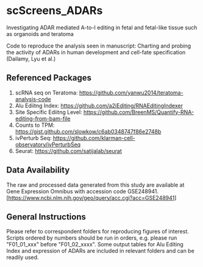 # scScreens_ADARs
Investigating ADAR mediated A-to-I editing in fetal and fetal-like tissue such as organoids and teratoma

Code to reproduce the analysis seen in manuscript: Charting and probing the activity of ADARs in human development and cell-fate specification (Dailamy, Lyu et al.)

## Referenced Packages
1. scRNA seq on Teratoma: https://github.com/yanwu2014/teratoma-analysis-code
2. Alu Ediitng Index: https://github.com/a2iEditing/RNAEditingIndexer
3. Site Specific Ediitng Level: https://github.com/BreenMS/Quantify-RNA-editing-from-bam-file
4. Counts to TPM: https://gist.github.com/slowkow/c6ab0348747f86e2748b
5. ivPerturb Seq: https://github.com/klarman-cell-observatory/ivPerturbSeq
6. Seurat: https://github.com/satijalab/seurat

## Data Availability
The raw and processed data generated from this study are available at Gene Expression Omnibus with accession code GSE248941. [https://www.ncbi.nlm.nih.gov/geo/query/acc.cgi?acc=GSE248941] 

## General Instructions
Please refer to correspondent folders for reproducing figures of interest. Scripts ordered by numbers should be run in orders, e.g. please run "F01_01_xxx" before "F01_02_xxxx". Some output tables for Alu Editing Index and expression of ADARs are included in relevant folders and can be readily used.

